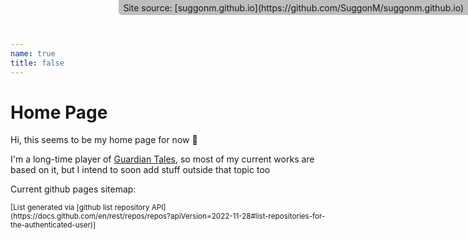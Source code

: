 ```yaml
---
name: true
title: false
---
```


<script>{% include_relative script.js %}</script>

# Home Page
Hi, this seems to be my home page for now 🙂

I'm a long-time player of [Guardian Tales](https://guardian-tales.fandom.com/wiki/), so most of my current works are based on it, but I intend to soon add stuff outside that topic too

Current github pages sitemap:

<ul class="gh-pages-list">
    <!-- script output -->
</ul>


<small markdown="1">
[List generated via [github list repository API](https://docs.github.com/en/rest/repos/repos?apiVersion=2022-11-28#list-repositories-for-the-authenticated-user)]
</small>

<div markdown="1" style="
	position: fixed;
	top: 0;
	right: 0;
	padding: 0.25em 0.5em;
	border-bottom-left-radius: 5px;
	backdrop-filter: invert(0.25);">
Site source: [suggonm.github.io](https://github.com/SuggonM/suggonm.github.io)
</div>
